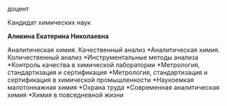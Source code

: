доцент

Кандидат химических наук

**Аликина Екатерина Николаевна**

Аналитическая химия. Качественный анализ
	*Аналитическая химия. Количественный анализ
	*Инструментальные методы анализа
	*Контроль качества в химической лаборатории
	*Метрология, стандартизация и сертификация
	*Метрология, стандартизация и сертификация в химической промышленности
	*Наукоемкая малотоннажная химия
	*Охрана труда
	*Современная аналитическая химия
	*Химия в повседневной жизни